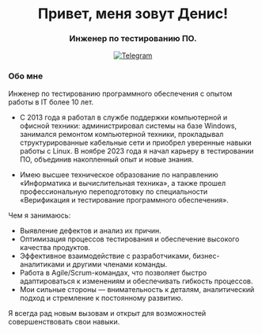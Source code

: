 <div id="header" align="center">
    <h1>Привет, меня зовут Денис!</h1>
    <h3>Инженер по тестированию ПО.</h3>
</div>

<div id="socials" align="center">
  <a href="https://t.me/d_klyavin">
    <img src="https://img.shields.io/badge/Telegram-blue?style=for-the-badge&logo=telegram&logoColor=white" alt="Telegram"/>
  </a>
</div>

### Обо мне
Инженер по тестированию программного обеспечения с опытом работы в IT более 10 лет.

- С 2013 года я работал в службе поддержки компьютерной и офисной техники: администрировал системы на базе Windows, занимался ремонтом компьютерной техники, прокладывал структурированные кабельные сети и приобрел уверенные навыки работы с Linux. В ноябре 2023 года я начал карьеру в тестировании ПО, объединив накопленный опыт и новые знания.

- Имею высшее техническое образование по направлению «Информатика и вычислительная техника», а также прошел профессиональную переподготовку по специальности «Верификация и тестирование программного обеспечения».

Чем я занимаюсь:
- Выявление дефектов и анализ их причин.
- Оптимизация процессов тестирования и обеспечение высокого качества продуктов.
- Эффективное взаимодействие с разработчиками, бизнес-аналитиками и другими членами команды.
- Работа в Agile/Scrum-командах, что позволяет быстро адаптироваться к изменениям и обеспечивать гибкость процессов.
- Мои сильные стороны — внимательность к деталям, аналитический подход и стремление к постоянному развитию.

Я всегда рад новым вызовам и открыт для возможностей совершенствовать свои навыки.
